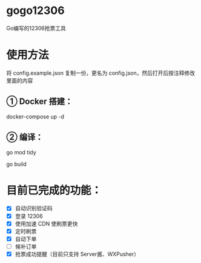 # gogo12306
Go编写的12306抢票工具

# 使用方法
将 config.example.json 复制一份，更名为 config.json，然后打开后按注释修改里面的内容

## ① Docker 搭建：
docker-compose up -d

## ② 编译：
go mod tidy

go build

# 目前已完成的功能：
- [x] 自动识别验证码
- [x] 登录 12306
- [x] 使用加速 CDN 使刷票更快
- [x] 定时刷票
- [x] 自动下单
- [ ] 候补订单
- [x] 抢票成功提醒（目前只支持 Server酱、WXPusher）